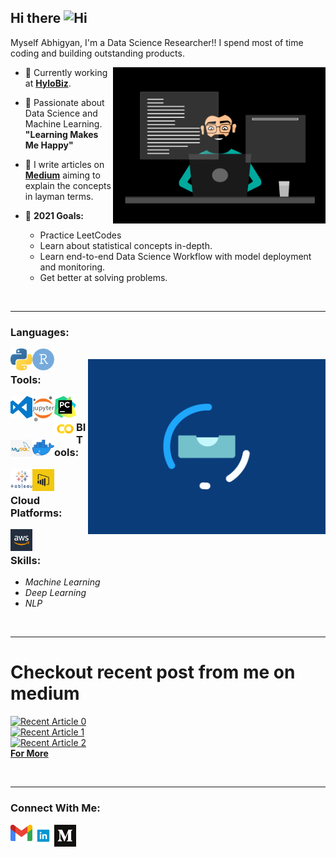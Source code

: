 ## Hi there <img width="28px" alt="Hi" src="https://user-images.githubusercontent.com/1303154/88677602-1635ba80-d120-11ea-84d8-d263ba5fc3c0.gif" />

Myself Abhigyan, I'm a Data Science Researcher!! I spend most of time coding and building outstanding products.

<img align="right" alt="GIF" src="GIF/Data scientist2.gif" width="340" height="250" />


- 🔭 Currently working at **<a href="https://hylo.biz/">HyloBiz</a>**.
  
- 🌱 Passionate about Data Science and Machine Learning. **"Learning Makes Me Happy"**
  
- 👯 I write articles on **<a href="https://medium.com/@abhigyan-singh282">Medium</a>** aiming to explain the concepts in layman terms.
  
- 🥅 **2021 Goals:** 
  - Practice LeetCodes
  - Learn about statistical concepts in-depth.
  - Learn end-to-end Data Science Workflow with model deployment and monitoring. 
  - Get better at solving problems.


<br />

* * *



### **Languages**:

[<img align="left" alt="Python" width="35px" src="Tools/python.png" />](https://docs.python.org/3/)

[<img align="left" alt="R" width="35px" src="Tools/r.png" />](https://www.r-project.org/about.html)

</br>

<img align="right" alt="GIF" src="GIF/stack.gif" width="380" height="280" />

### **Tools**:

[<img align="left" alt="Visual Studio Code" width="35px" src="Tools/vscode.svg" />](https://docs.microsoft.com/en-us/visualstudio/?view=vs-2019)

[<img align="left" alt="Jupyter" width="35px" src="Tools/jupyter.png" />](https://jupyter.org/)

[<img align="left" alt="PyCharm" width="35px" src="Tools/pycharm.png" />](https://www.jetbrains.com/pycharm/)

[<img align="left" alt="Colab" width="35px" src="Tools/colab.png" />](https://colab.research.google.com/github/tensorflow/examples/blob/master/courses/udacity_intro_to_tensorflow_for_deep_learning/l01c01_introduction_to_colab_and_python.ipynb)

[<img align="left" alt="MySQL" width="35px" src="Tools/mysql.jpg" />](https://dev.mysql.com/doc/)

[<img align="left" alt="Docker" width="35px" src="Tools/docker.png" />](https://docs.docker.com/engine/)

</br>

### **BI Tools**:

[<img align="left" alt="Tableau" width="35px" src="Tools/BI/tableau1.png" />](https://www.tableau.com/trial/tableau-software?utm_campaign_id=2017049&utm_campaign=Prospecting-CORE-ALL-ALL-ALL-ALL&utm_medium=Paid+Search&utm_source=Google+Search&utm_language=EN&utm_country=IND&kw=tableau&adgroup=CTX-Brand+Priority-Core-EN-E&adused=484165494676&matchtype=e&placement=&gclsrc=aw.ds&&gclid=EAIaIQobChMIos-i5Zin7gIVliQrCh0BuQDZEAAYASAAEgITMvD_BwE)

[<img align="left" alt="PowerBI" width="35px" src="Tools/BI/PowerBI.png" />](https://powerbi.microsoft.com/en-us/)

</br>

### **Cloud Platforms**:

[<img align="left" alt="AWS" width="35px" src="Tools/aws.jpeg" />](https://aws.amazon.com/free/?trk=ps_a134p000003yhlXAAQ&trkCampaign=acq_paid_search_brand&sc_channel=ps&sc_campaign=acquisition_IN&sc_publisher=google&sc_category=core-main&sc_country=IN&sc_geo=APAC&sc_outcome=Acquisition&sc_detail=aws&sc_content=Brand_Core_aws_e&sc_matchtype=e&sc_segment=453325184782&sc_medium=ACQ-P|PS-GO|Brand|Desktop|SU|Core-Main|Core|IN|EN|Text&s_kwcid=AL!4422!3!453325184782!e!!g!!aws&ef_id=CjwKCAiA9vOABhBfEiwATCi7GGqUPXvbfEPvkKnmRUOw0n8p-rVIgAse793IAw-LS7yNOgvcf3gdsRoCm4kQAvD_BwE:G:s&s_kwcid=AL!4422!3!453325184782!e!!g!!aws&all-free-tier.sort-by=item.additionalFields.SortRank&all-free-tier.sort-order=asc)

</br>

### **Skills**:
- *Machine Learning*
- *Deep Learning*
- *NLP*

</br>


* * *

# **Checkout recent post from me on medium**

<a target="_blank" href="https://github-readme-medium-recent-article.vercel.app/medium/@abhigyan.singh282/0"><img src="https://github-readme-medium-recent-article.vercel.app/medium/@abhigyan-singh282/0" alt="Recent Article 0"> 
</br>
<a target="_blank" href="https://github-readme-medium-recent-article.vercel.app/medium/@abhigyan.singh282/1"><img src="https://github-readme-medium-recent-article.vercel.app/medium/@abhigyan-singh282/1" alt="Recent Article 1">
</br>
<a target="_blank" href="https://github-readme-medium-recent-article.vercel.app/medium/@abhigyan.singh282/2"><img src="https://github-readme-medium-recent-article.vercel.app/medium/@abhigyan-singh282/2" alt="Recent Article 2">
</br>
**<a href="https://medium.com/@abhigyan-singh282">For More</a>**

<br />

* * *

### **Connect With Me**:

[<img align="left" alt="GMail" width="35px" src="Social/gmail.png" />](abhigyan548@gmail.com)

[<img align="left" alt="LinkedIn" width="35px" src="Social/linkedin.png" />](https://www.linkedin.com/in/abhigyan-singh-b13651121/)

[<img align="left" alt="Medium" width="35px" src="Social/1200px-Medium_logo_Monogram.svg.png" />](https://medium.com/@abhigyan.singh282)

